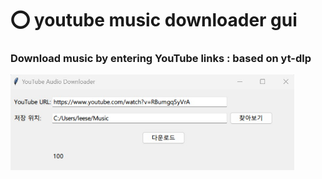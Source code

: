 # :o: youtube music downloader gui

### Download music by entering YouTube links  :  based on yt-dlp


 <img src="https://github.com/leeseomin/youtube-music-down-gui/blob/main/1.jpg" width="90%">    




